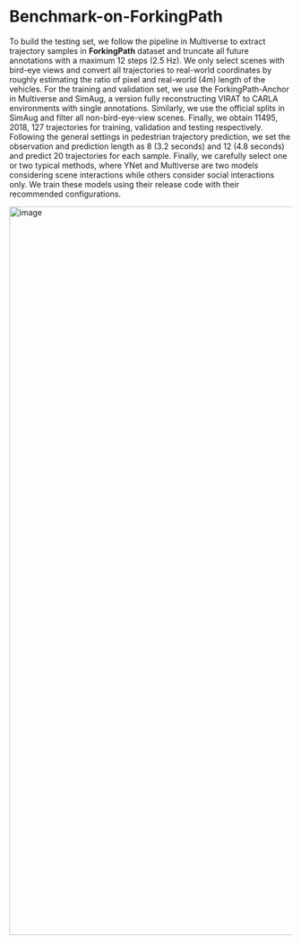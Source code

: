 # Benchmark-on-ForkingPath

To build the testing set, we follow the pipeline in Multiverse to  extract trajectory samples in **ForkingPath** dataset and truncate all future annotations with a maximum 12 steps (2.5 Hz). We only select scenes with bird-eye views and convert all trajectories to real-world coordinates by roughly estimating the ratio of pixel and real-world (4m) length of the vehicles. For the training and validation set, we use the ForkingPath-Anchor in Multiverse and SimAug, a version fully reconstructing VIRAT to CARLA environments with single annotations. Similarly, we use the official splits in SimAug and filter all non-bird-eye-view scenes. Finally, we obtain 11495, 2018, 127 trajectories for training, validation and testing respectively. Following the general settings in pedestrian trajectory prediction, we set the observation and prediction length as 8 (3.2 seconds) and 12 (4.8 seconds) and predict 20 trajectories for each sample. Finally, we carefully select one or two typical methods, where YNet and Multiverse are two models considering scene interactions while others consider social interactions only. We train these models using their release code with their recommended configurations.

<img width="1299" alt="image" src="https://github.com/HRHLALALA/Benchmark-on-ForkingPath/assets/32263355/875a56c1-4c72-4b89-912c-9af8daac98b8">

